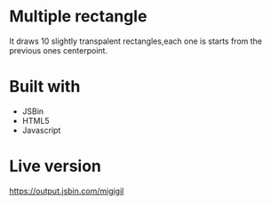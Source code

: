 # Multiple rectangle

It draws 10 slightly transpalent rectangles,each one is starts from the previous ones centerpoint.

# Built with

- JSBin
- HTML5
- Javascript

# Live version

https://output.jsbin.com/migigil